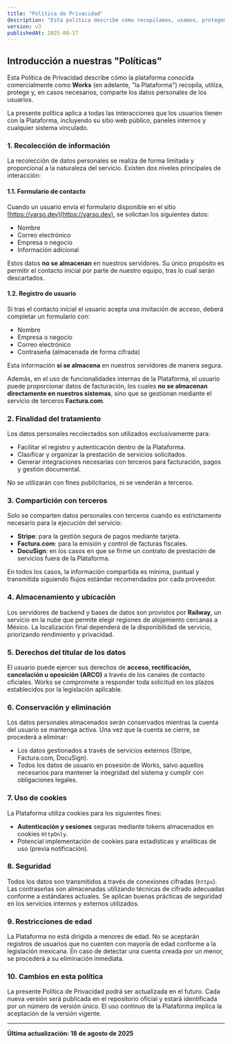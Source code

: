 ```yaml
---
title: "Política de Privacidad"
description: "Esta política describe cómo recopilamos, usamos, protegemos y compartimos la información personal de los usuarios en el contexto del uso de la plataforma."
version: v3
publishedAt: 2025-08-17
---
```


## Introducción a nuestras "Políticas"

Esta Política de Privacidad describe cómo la plataforma conocida comercialmente como **Works** (en adelante, "la Plataforma") recopila, utiliza, protege y, en casos necesarios, comparte los datos personales de los usuarios.

La presente política aplica a todas las interacciones que los usuarios tienen con la Plataforma, incluyendo su sitio web público, paneles internos y cualquier sistema vinculado.

### 1. Recolección de información

La recolección de datos personales se realiza de forma limitada y proporcional a la naturaleza del servicio. Existen dos niveles principales de interacción:

#### 1.1. Formulario de contacto

Cuando un usuario envía el formulario disponible en el sitio [https://yarso.dev](https://yarso.dev), se solicitan los siguientes datos:

- Nombre
- Correo electrónico
- Empresa o negocio
- Información adicional

Estos datos **no se almacenan** en nuestros servidores. Su único propósito es permitir el contacto inicial por parte de nuestro equipo, tras lo cual serán descartados.

#### 1.2. Registro de usuario

Si tras el contacto inicial el usuario acepta una invitación de acceso, deberá completar un formulario con:

- Nombre
- Empresa o negocio
- Correo electrónico
- Contraseña (almacenada de forma cifrada)

Esta información **sí se almacena** en nuestros servidores de manera segura.

Además, en el uso de funcionalidades internas de la Plataforma, el usuario puede proporcionar datos de facturación, los cuales **no se almacenan directamente en nuestros sistemas**, sino que se gestionan mediante el servicio de terceros **Factura.com**.

### 2. Finalidad del tratamiento

Los datos personales recolectados son utilizados exclusivamente para:

- Facilitar el registro y autenticación dentro de la Plataforma.
- Clasificar y organizar la prestación de servicios solicitados.
- Generar integraciones necesarias con terceros para facturación, pagos y gestión documental.

No se utilizarán con fines publicitarios, ni se venderán a terceros.

### 3. Compartición con terceros

Solo se comparten datos personales con terceros cuando es estrictamente necesario para la ejecución del servicio:

- **Stripe**: para la gestión segura de pagos mediante tarjeta.
- **Factura.com**: para la emisión y control de facturas fiscales.
- **DocuSign**: en los casos en que se firme un contrato de prestación de servicios fuera de la Plataforma.

En todos los casos, la información compartida es mínima, puntual y transmitida siguiendo flujos estándar recomendados por cada proveedor.

### 4. Almacenamiento y ubicación

Los servidores de backend y bases de datos son provistos por **Railway**, un servicio en la nube que permite elegir regiones de alojamiento cercanas a México. La localización final dependerá de la disponibilidad de servicio, priorizando rendimiento y privacidad.

### 5. Derechos del titular de los datos

El usuario puede ejercer sus derechos de **acceso, rectificación, cancelación u oposición (ARCO)** a través de los canales de contacto oficiales. Works se compromete a responder toda solicitud en los plazos establecidos por la legislación aplicable.

### 6. Conservación y eliminación

Los datos personales almacenados serán conservados mientras la cuenta del usuario se mantenga activa. Una vez que la cuenta se cierre, se procederá a eliminar:

- Los datos gestionados a través de servicios externos (Stripe, Factura.com, DocuSign).
- Todos los datos de usuario en posesión de Works, salvo aquellos necesarios para mantener la integridad del sistema y cumplir con obligaciones legales.

### 7. Uso de cookies

La Plataforma utiliza cookies para los siguientes fines:

- **Autenticación y sesiones** seguras mediante tokens almacenados en cookies `HttpOnly`.
- Potencial implementación de cookies para estadísticas y analíticas de uso (previa notificación).

### 8. Seguridad

Todos los datos son transmitidos a través de conexiones cifradas (`https`). Las contraseñas son almacenadas utilizando técnicas de cifrado adecuadas conforme a estándares actuales. Se aplican buenas prácticas de seguridad en los servicios internos y externos utilizados.

### 9. Restricciones de edad

La Plataforma no está dirigida a menores de edad. No se aceptarán registros de usuarios que no cuenten con mayoría de edad conforme a la legislación mexicana. En caso de detectar una cuenta creada por un menor, se procederá a su eliminación inmediata.

### 10. Cambios en esta política

La presente Política de Privacidad podrá ser actualizada en el futuro. Cada nueva versión será publicada en el repositorio oficial y estará identificada por un número de versión único. El uso continuo de la Plataforma implica la aceptación de la versión vigente.

---

**Última actualización: 18 de agosto de 2025**
